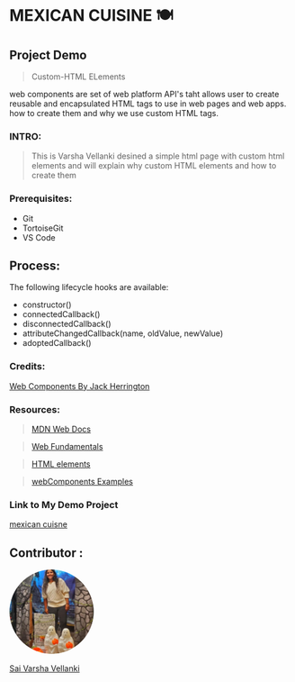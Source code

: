 # MEXICAN  CUISINE :plate_with_cutlery:

## Project Demo
> Custom-HTML ELements

web components are set of web platform  API's taht allows user to create   reusable and encapsulated HTML tags to use in web pages and web apps. how to create them and why we use custom HTML tags.


### INTRO:

> This is Varsha Vellanki desined a simple html page with custom html elements and will explain why custom HTML elements and how to create them 



### Prerequisites:
- Git
- TortoiseGit
- VS Code




## Process:

The following lifecycle hooks are available:

- constructor()
- connectedCallback()
- disconnectedCallback()
- attributeChangedCallback(name, oldValue, newValue)
- adoptedCallback()






### Credits:
 [Web Components By Jack Herrington](https://www.youtube.com/watch?v=XUtCnA9WEgQ&list=PLNqp92_EXZBIjRHstP4tzzIAT3XjJ1kmr)

### Resources:

>[MDN Web Docs](https://developer.mozilla.org/en-US/docs/Web/Web_Components/Using_custom_elements)

>[Web Fundamentals](https://developers.google.com/web/fundamentals/web-components/customelements)

>[HTML elements](https://html.spec.whatwg.org/multipage/custom-elements.html)

>[webComponents Examples](https://github.com/mdn/web-components-examples)

### Link to My Demo Project
[mexican cuisne](http://127.0.0.1:5502/mexicanCuisine/mexican.html)

## Contributor :

  <img src="vsv.png" alt="drawing" width="150" style="border-radius:50%" />  
  
 [Sai Varsha Vellanki](https://github.com/cherryvarsha99) 

